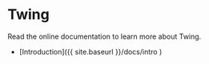Twing
=====

Read the online documentation to learn more about Twing.

* [Introduction]({{ site.baseurl }}/docs/intro )
